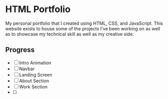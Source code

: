 # HTML Portfolio
My personal portfolio that I created using HTML, CSS, and JavaScript. This website exists to house some of the projects I've been working on as well as to showcase my technical skill as well as my creative side.

## Progress
- [ ] Intro Animation
- [ ] Navbar
- [ ] Landing Screen
- [ ] About Section
- [ ] Work Section
- [ ] 